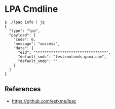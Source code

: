 # LPA Cmdline

```console
$ ./lpac info | jq
{
  "type": "lpa",
  "payload": {
    "code": 0,
    "message": "success",
    "data": {
      "eid": "********************************",
      "default_smds": "testrootsmds.gsma.com",
      "default_smdp": ""
    }
  }
}
```

## References

- <https://github.com/estkme/lpac>
